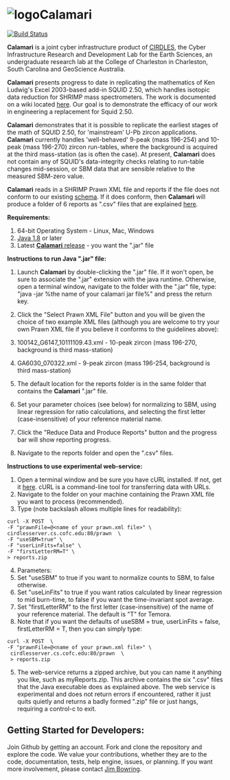 ![logo](./app/src/main/resources/org/cirdles/calamari/squidoo-icon.png)Calamari
========

[![Build Status](https://travis-ci.org/bowring/Calamari.svg?branch=master)](https://travis-ci.org/bowring/Calamari)

**Calamari** is a joint cyber infrastructure product of [CIRDLES](http://cirdles.org),
the Cyber Infrastructure Research and Development Lab for the Earth Sciences,
an undergraduate research lab at the College of Charleston in Charleston, South Carolina and GeoScience Australia.

**Calamari** presents progress to date in replicating the mathematics of Ken Ludwig's Excel 2003-based add-in SQUID 2.50,  which handles isotopic data reduction for SHRIMP mass spectrometers.  The work is documented on a wiki located [here](https://github.com/CIRDLES/ET_Redux/wiki/SHRIMP:-Intro).
Our goal is to demonstrate the efficacy of our work in engineering a replacement for Squid 2.50.

**Calamari** demonstrates that it is possible to replicate the earliest stages of the math of SQUID 2.50, for 'mainstream' U-Pb zircon applications.  **Calamari** currently handles  'well-behaved' 9-peak (mass 196-254) and 10-peak (mass 196-270) zircon run-tables, where the background is acquired at the third mass-station (as is often the case). At present, **Calamari** does not contain any of SQUID's data-integrity checks relating to run-table changes mid-session, or SBM data that are sensible relative to the measured SBM-zero value.

**Calamari** reads in a SHRIMP Prawn XML file and reports if the file does not conform to our
existing [schema](https://github.com/CIRDLES/ShrimpXSD/blob/master/SHRIMP_PRAWN.xsd).  If it does conform, then
**Calamari** will produce a folder of 6 reports as ".csv" files that are explained [here](https://github.com/CIRDLES/ET_Redux/wiki/Calamari-Reports-Documentation).

**Requirements:**  

1. 64-bit Operating System - Linux, Mac, Windows  
2. [Java 1.8](http://www.oracle.com/technetwork/java/javase/downloads/jre8-downloads-2133155.html) or later
3. Latest [**Calamari** release](https://github.com/bowring/Calamari/releases) - you want the ".jar" file  

**Instructions to run Java ".jar" file:**  

1. Launch **Calamari** by double-clicking the ".jar" file.  If it won't open, be sure to associate the ".jar" extension with
the java runtime.  Otherwise, open a terminal window, navigate to the folder with the ".jar" file, type:
"java -jar %the name of your calamari jar file%" and press the return key.  

2. Click the "Select Prawn XML File" button and you will be given the choice of two example XML files (although you are welcome to try your own Prawn XML file if you believe it conforms to the guidelines above):   
  1. 100142_G6147_10111109.43.xml - 10-peak zircon (mass 196-270, background is third mass-station)  
  2. GA6030_070322.xml - 9-peak zircon (mass 196-254, background is third mass-station)

3. The default location for the reports folder is in the same folder that contains the **Calamari** ".jar" file.  

4. Set your parameter choices (see below) for normalizing to SBM, using linear regression for ratio calculations, and selecting the first letter (case-insensitive) of your reference material name.  

5. Click the "Reduce Data and Produce Reports" button and the progress bar will show reporting progress.  

6. Navigate to the reports folder and open the ".csv" files.

**Instructions to use experimental web-service:**  

1. Open a terminal window and be sure you have cURL installed.  If not, get it [here](https://curl.haxx.se/download.html).  cURL is a command-line tool for transferring data with URLs.  
2. Navigate to the folder on your machine containing the Prawn XML file you want to process (recommended).  
3. Type (note backslash allows multiple lines for readability):
```
curl -X POST  \
-F "prawnFile=@<name of your prawn.xml file>" \
cirdlesserver.cs.cofc.edu:80/prawn  \
-F "useSBM=true" \
-F "userLinFits=false" \
-F "firstLetterRM=T" \
> reports.zip
```

4. Parameters:  
  1. Set "useSBM" to true if you want to normalize counts to SBM, to false otherwise.  
  2. Set "useLinFits" to true if you want ratios calculated by linear regression to mid burn-time, to false if you want the time-invariant spot average.
  3. Set "firstLetterRM" to the first letter (case-insensitive) of the name of your reference material.  The default is "T" for Temora.
  4. Note that if you want the defaults of useSBM = true, userLinFits = false, firstLetterRM = T, then you can simply type:
```
curl -X POST  \
-F "prawnFile=@<name of your prawn.xml file>" \
 cirdlesserver.cs.cofc.edu:80/prawn  \
 > reports.zip
```  

5. The web-service returns a zipped archive, but you can name it anything you like, such as myReports.zip.  This archive contains the six ".csv" files that the Java executable does as explained above.  The web service is experimental and does not return errors if encountered, rather it just quits quietly and returns a badly formed ".zip" file or just hangs, requiring a control-c to exit.



Getting Started for Developers:
---
Join Github by getting an account.  Fork and clone the repository and explore the code.  We value
your contributions, whether they are to the code, documentation, tests, help engine,
issues, or planning.  If you want more involvement, please contact
[Jim Bowring](mailto://bowringj@cofc.edu).

